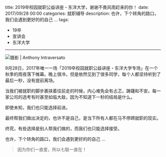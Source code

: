 title: 2019卒校园就职公益讲座・东洋大学，谢谢不畏风雨赶来的你！ 
date: 2017/09/28 00:00
categories: 就职辅导
description: 也许，下个转角的路口，我们会遇到更好的的自己 ... 
tags:
- 19卒
- 宣讲会
- 东洋大学

---


![摄影 | Anthony Intraversato](http://wx4.sinaimg.cn/mw690/a9a40e85gy1fk36e34e5lj20ku0dw4er.jpg)

9月28日，2017年唯一一场「2019卒校园就职公益讲座・东洋大学专场」在一个秋季的雨夜落下帷幕。晚上很冷，但是依然见到了很多同学，每个人都坚持听到了最后一秒，没有提前离场。

当我们被就职的脚步裹挟着往前走的时候，内心难免会有忐忑，踌躇和不安。每一家公司的选考有时甚至如临大敌，因为不知道下一秒的结局是什么。

即使未知，我们也只能选择前进。

最终帮我们做出决定的，也许不是自己，是当下所有人都在马不停蹄就职的现实。

终究，有些选择是别人帮我们做的，而我们也只能选择接受。

也许，下个转角的路口，我们会遇到更好的的自己 ... 

<blockquote class="blockquote-center">因为你们一直爱，所以七联一直在！</blockquote>
